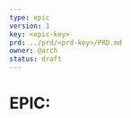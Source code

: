 ```yaml
---
type: epic
version: 1
key: <epic-key>
prd: ../prd/<prd-key>/PRD.md
owner: @arch
status: draft
---
```


# EPIC: <title>

## Context
- Linked PRD: [PRD](../prd/<prd-key>/PRD.md)
- Problem & Objectives: <summary>

## Scope & Boundaries
- In scope:
- Out of scope:

## Decomposition
- 001.md — <task title>
- 002.md — <task title>

## Architecture Notes
- Constraints:
- Interfaces:
- Risks:

## Backlog
See `BACKLOG.md` for detailed task list and priorities.


